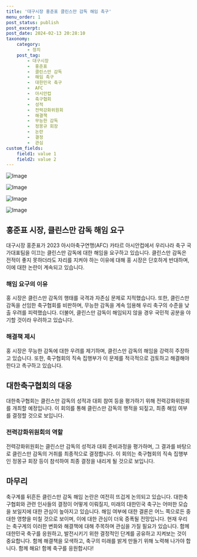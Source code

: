 ```yaml
---
title: '대구시장 홍준표 클린스만 감독 해임 촉구'
menu_order: 1
post_status: publish
post_excerpt: 
post_date: 2024-02-13 20:28:10
taxonomy:
    category:
        - 정치
    post_tag:
        - 대구시장
        -  홍준표
        -  클린스만 감독
        -  해임 촉구
        -  대한민국 축구
        -  AFC
        -  아시안컵
        -  축구협회
        -  성적
        -  전력강화위원회
        -  해결책
        -  무능한 감독
        -  정몽규 회장
        -  논란
        -  결정
        -  관심
custom_fields:
    field1: value 1
    field2: value 2
---
```


![Image](https://imgnews.pstatic.net/image/087/2024/02/13/0001025702_001_20240213164001264.jpg?type=w647)

![Image](https://imgnews.pstatic.net/image/087/2024/02/13/0001025702_002_20240213164001297.jpg?type=w647)

![Image](https://imgnews.pstatic.net/image/087/2024/02/13/0001025702_003_20240213164001342.jpg?type=w647)

![Image](https://imgnews.pstatic.net/image/087/2024/02/13/0001025702_004_20240213164001387.jpg?type=w647)

## 홍준표 시장, 클린스만 감독 해임 요구
대구시장 홍준표가 2023 아시아축구연맹(AFC) 카타르 아시안컵에서 우리나라 축구 국가대표팀을 이끄는 클린스만 감독에 대한 해임을 요구하고 있습니다. 클린스만 감독은 전적이 좋지 못하더라도 자리를 지켜야 하는 이유에 대해 홍 시장은 단호하게 반대하며, 이에 대한 논란이 계속되고 있습니다.
### 해임 요구의 이유
홍 시장은 클린스만 감독의 행태를 국격과 자존심 문제로 지적했습니다. 또한, 클린스만 감독을 선임한 축구협회를 비판하며, 무능한 감독을 계속 임용해 우리 축구의 수준을 낮출 우려를 피력했습니다. 더불어, 클린스만 감독이 해임되지 않을 경우 국민적 공분을 야기할 것이라 우려하고 있습니다.
### 해결책 제시
홍 시장은 무능한 감독에 대한 우려를 제기하며, 클린스만 감독의 해임을 강력히 주장하고 있습니다. 또한, 축구협회의 직속 집행부가 이 문제를 적극적으로 검토하고 해결해야 한다고 촉구하고 있습니다.
## 대한축구협회의 대응
대한축구협회는 클린스만 감독의 성적과 대회 참여 등을 평가하기 위해 전력강화위원회를 개최할 예정입니다. 이 회의를 통해 클린스만 감독의 행적을 되짚고, 최종 해임 여부를 결정할 것으로 보입니다.
### 전력강화위원회의 역할
전력강화위원회는 클린스만 감독의 성적과 대회 준비과정을 평가하며, 그 결과를 바탕으로 클린스만 감독의 거취를 최종적으로 결정합니다. 이 회의는 축구협회의 직속 집행부인 정몽규 회장 등이 참석하여 최종 결정을 내리게 될 것으로 보입니다.
## 마무리
축구계를 뒤흔든 클린스만 감독 해임 논란은 여전히 뜨겁게 논의되고 있습니다. 대한축구협회와 관련 인사들의 결정이 어떻게 이뤄질지, 미래의 대한민국 축구는 어떠한 모습을 보일지에 대한 관심이 높아지고 있습니다. 해임 여부에 대한 결론은 어느 쪽으로든 중대한 영향을 미칠 것으로 보이며, 이에 대한 관심이 더욱 증폭될 전망입니다. 현재 우리는 축구계의 이러한 변화와 해결책에 대해 주목하며 관심을 가질 필요가 있습니다. 함께 대한민국 축구를 응원하고, 발전시키기 위한 결정적인 단계를 공유하고 지켜보는 것이 중요합니다. 함께 해결책을 모색하고, 축구의 미래를 밝게 만들기 위해 노력해 나가야 합니다. 함께 해요! 함께 축구를 응원합시다!
